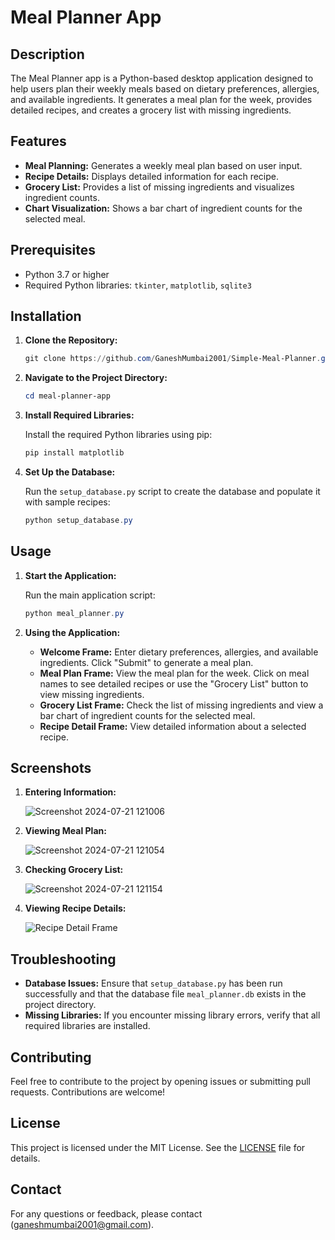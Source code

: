 # Meal Planner App

## Description

The Meal Planner app is a Python-based desktop application designed to help users plan their weekly meals based on dietary preferences, allergies, and available ingredients. It generates a meal plan for the week, provides detailed recipes, and creates a grocery list with missing ingredients.

## Features

- **Meal Planning:** Generates a weekly meal plan based on user input.
- **Recipe Details:** Displays detailed information for each recipe.
- **Grocery List:** Provides a list of missing ingredients and visualizes ingredient counts.
- **Chart Visualization:** Shows a bar chart of ingredient counts for the selected meal.

## Prerequisites

- Python 3.7 or higher
- Required Python libraries: `tkinter`, `matplotlib`, `sqlite3`

## Installation

1. **Clone the Repository:**

    ```powershell
    git clone https://github.com/GaneshMumbai2001/Simple-Meal-Planner.git
    ```

2. **Navigate to the Project Directory:**

    ```powershell
    cd meal-planner-app
    ```

3. **Install Required Libraries:**

    Install the required Python libraries using pip:

    ```powershell
    pip install matplotlib
    ```

4. **Set Up the Database:**

    Run the `setup_database.py` script to create the database and populate it with sample recipes:

    ```powershell
    python setup_database.py
    ```

## Usage

1. **Start the Application:**

    Run the main application script:

    ```powershell
    python meal_planner.py
    ```

2. **Using the Application:**

    - **Welcome Frame:** Enter dietary preferences, allergies, and available ingredients. Click "Submit" to generate a meal plan.
    - **Meal Plan Frame:** View the meal plan for the week. Click on meal names to see detailed recipes or use the "Grocery List" button to view missing ingredients.
    - **Grocery List Frame:** Check the list of missing ingredients and view a bar chart of ingredient counts for the selected meal.
    - **Recipe Detail Frame:** View detailed information about a selected recipe.

## Screenshots

1. **Entering Information:**

   ![Screenshot 2024-07-21 121006](https://github.com/user-attachments/assets/4534f8d2-b557-401f-b7fa-bc32ac989f8e)


3. **Viewing Meal Plan:**

   ![Screenshot 2024-07-21 121054](https://github.com/user-attachments/assets/957ccebb-b196-4d45-87a8-d8539b3aeec2)


5. **Checking Grocery List:**

   ![Screenshot 2024-07-21 121154](https://github.com/user-attachments/assets/7073c03a-0d30-4383-a046-ec965d07d1cd)


6. **Viewing Recipe Details:**

    ![Recipe Detail Frame](https://github.com/yourusername/meal-planner-app/blob/main/images/recipe_detail_frame.png)

## Troubleshooting

- **Database Issues:** Ensure that `setup_database.py` has been run successfully and that the database file `meal_planner.db` exists in the project directory.
- **Missing Libraries:** If you encounter missing library errors, verify that all required libraries are installed.

## Contributing

Feel free to contribute to the project by opening issues or submitting pull requests. Contributions are welcome!

## License

This project is licensed under the MIT License. See the [LICENSE](LICENSE) file for details.

## Contact

For any questions or feedback, please contact (ganeshmumbai2001@gmail.com).
